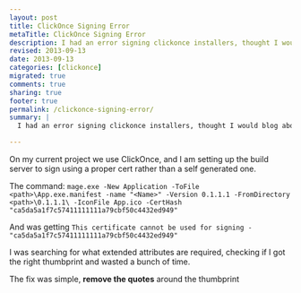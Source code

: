 ```yaml
---
layout: post
title: ClickOnce Signing Error
metaTitle: ClickOnce Signing Error
description: I had an error signing clickonce installers, thought I would blog about it
revised: 2013-09-13
date: 2013-09-13
categories: [clickonce]
migrated: true
comments: true
sharing: true
footer: true
permalink: /clickonce-signing-error/
summary: | 
  I had an error signing clickonce installers, thought I would blog about it

---
```

On my current project we use ClickOnce, and I am setting up the build server to sign using a proper cert rather than a self generated one.

The command: `mage.exe -New Application -ToFile <path>\App.exe.manifest -name "<Name>" -Version 0.1.1.1 -FromDirectory <path>\0.1.1.1\ -IconFile App.ico -CertHash "‏ca5da5a1f7c57411111111a79cbf50c4432ed949"`

And was getting `This certificate cannot be used for signing - "ca5da5a1f7c57411111111a79cbf50c4432ed949"`

I was searching for what extended attributes are required, checking if I got the right thumbprint and wasted a bunch of time.

The fix was simple, **remove the quotes** around the thumbprint